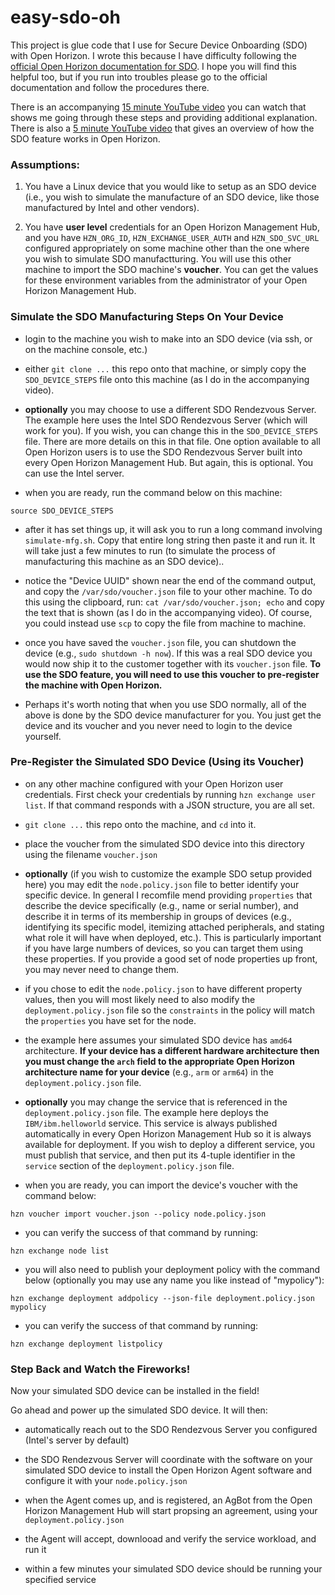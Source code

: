 # easy-sdo-oh

This project is glue code that I use for Secure Device Onboarding (SDO) with Open Horizon. I wrote this because I have difficulty following the [official Open Horizon documentation for SDO](https://github.com/open-horizon/SDO-support). I hope you will find this helpful too, but if you run into troubles please go to the official documentation and follow the procedures there.

There is an accompanying [15 minute YouTube video](https://www.youtube.com/watch?v=dNGv2xVVAvs&list=PLgohd895XSUddtseFy4HxCqTqqlYfW8Ix&index=13) you can watch that shows me going through these steps and providing additional explanation. There is also a [5 minute YouTube video](https://www.youtube.com/watch?v=dNGv2xVVAvs&list=PLgohd895XSUddtseFy4HxCqTqqlYfW8Ix&index=2) that gives an overview of how the SDO feature works in Open Horizon.

### Assumptions:

1. You have a Linux device that you would like to setup as an SDO device (i.e., you wish to simulate the manufacture of an SDO device, like those manufactured by Intel and other vendors).

2. You have **user level** credentials for an Open Horizon Management Hub, and you have `HZN_ORG_ID`, `HZN_EXCHANGE_USER_AUTH` and `HZN_SDO_SVC_URL` configured appropriately on some machine other than the one where you wish to simulate SDO manufactturing. You will use this other machine to import the SDO machine's **voucher**. You can get the values for these environment variables from the administrator of your Open Horizon Management Hub.

### Simulate the SDO Manufacturing Steps On Your Device

* login to the machine you wish to make into an SDO device (via ssh, or on the machine console, etc.)

* either `git clone ...` this repo onto that machine, or simply copy the `SDO_DEVICE_STEPS` file onto this machine (as I do in the accompanying video).

* **optionally** you may choose to use a different SDO Rendezvous Server. The example here uses the Intel SDO Rendezvous Server (which will work for you). If you wish, you can change this in the `SDO_DEVICE_STEPS` file. There are more details on this in that file. One option available to all Open Horizon users is to use the SDO Rendezvous Server built into every Open Horizon Management Hub. But again, this is optional. You can use the Intel server.

* when you are ready, run the command below on this machine:

```
source SDO_DEVICE_STEPS
```

* after it has set things up, it will ask you to run a long command involving `simulate-mfg.sh`. Copy that entire long string then paste it and run it. It will take just a few minutes to run (to simulate the process of manufacturing this machine as an SDO device)..

* notice the "Device UUID" shown near the end of the command output, and copy the `/var/sdo/voucher.json` file to your other machine. To do this using the clipboard, run: `cat /var/sdo/voucher.json; echo` and copy the text that is shown (as I do in the accompanying video). Of course, you could instead use `scp` to copy the file from machine to machine.

* once you have saved the `voucher.json` file, you can shutdown the device (e.g., `sudo shutdown -h now`). If this was a real SDO device you would now ship it to the customer together with its `voucher.json` file. **To use the SDO feature, you will need to use this voucher to pre-register the machine with Open Horizon.**

* Perhaps it's worth noting that when you use SDO normally, all of the above is done by the SDO device manufacturer for you. You just get the device and its voucher and you never need to login to the device yourself.

### Pre-Register the Simulated SDO Device (Using its Voucher)

* on any other machine configured with your Open Horizon user credentials. First check your credentials by running `hzn exchange user list`. If that command responds with a JSON structure, you are all set.

* `git clone ...` this repo onto the machine, and `cd` into it.

* place the voucher from the simulated SDO device into this directory using the filename `voucher.json`

* **optionally** (if you wish to customize the example SDO setup provided here) you may edit the `node.policy.json` file to better identify your specific device. In general I recomfile mend providing `properties` that describe the device specifically (e.g., name or serial number), and describe it in terms of its membership in groups of devices (e.g., identifying its specific model, itemizing attached peripherals, and stating what role it will have when deployed, etc.). This is particularly important if you have large numbers of devices, so you can target them using these properties. If you provide a good set of node properties up front, you may never need to change them.

* if you chose to edit the `node.policy.json` to have different property values, then you will most likely need to also modify the `deployment.policy.json` file so the `constraints` in the policy will match the `properties` you have set for the node.

* the example here assumes your simulated SDO device has `amd64` architecture. **If your device has a different hardware architecture then you must change the `arch` field to the appropriate Open Horizon architecture name for your device** (e.g., `arm` or `arm64`) in the `deployment.policy.json` file.

* **optionally** you may change the service that is referenced in the `deployment.policy.json` file. The example here deploys the `IBM/ibm.helloworld` service. This service is always published automatically in every Open Horizon Management Hub so it is always available for deployment. If you wish to deploy a different service, you must publish that service, and then put its 4-tuple identifier in the `service` section of the `deployment.policy.json` file.

* when you are ready, you can import the device's voucher with the command below:

```
hzn voucher import voucher.json --policy node.policy.json
```

* you can verify the success of that command by running:

```
hzn exchange node list
```

* you will also need to publish your deployment policy with the command below (optionally you may use any name you like instead of "mypolicy"):

```
hzn exchange deployment addpolicy --json-file deployment.policy.json mypolicy
```

* you can verify the success of that command by running:

```
hzn exchange deployment listpolicy
```

### Step Back and Watch the Fireworks!

Now your simulated SDO device can be installed in the field!

Go ahead and power up the simulated SDO device. It will then:

* automatically reach out to the SDO Rendezvous Server you configured (Intel's server by default)

* the SDO Rendezvous Server will coordinate with the software on your simulated SDO device to install the Open Horizon Agent software and configure it with your `node.policy.json`

* when the Agent comes up, and is registered, an AgBot from the Open Horizon Management Hub will start propsing an agreement, using your `deployment.policy.json`

* the Agent will accept, downlooad and verify the service workload, and run it

* within a few minutes your simulated SDO device should be running your specified service



